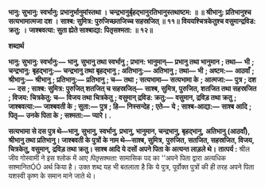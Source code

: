 **भानु: सुभानु: स्वर्भानु: प्रभानुर्भानुमांस्तथा ।** **चन्द्रभानुर्बृहद्भानुरतिभानुस्तथाष्टम: ॥ ॥** **श्रीभानु: प्रतिभानुश्च सत्यभामात्मजा दश ।** **साश्ब: सुमित्र: पुरुजिच्छतजिच्च सहस्रजित् ॥ ११॥** **विययश्चित्रकेतुश्च वसुमान्द्रविड: क्रतु: ।** **जाश्बवत्या: सुता ह्येते साश्बाद्या: पितृसश्मता: ॥ १२॥** 

**शब्दार्थ** 

**भानु: सुभानु: स्वर्भानु:—** **भानु, सुभानु तथा स्वर्भानु** **; प्रभान: भानुमान्—** **प्रभानु तथा भानुमान** **; तथा—** **भी** **; चन्द्रभानु:** **बृहद्भानु:—** **चन्द्रभानु तथा बृहद्भानु** **; अतिभानु:—** **अतिभानु** **; तथा—** **भी** **; अष्टम:—** **आठवाँ** **; श्रीभानु:—** **श्रीभानु** **; प्रतिभानु:—** **प्रतिभानु** **; च—** **तथा** **; सत्यभामा—** **सत्यभामा के** **; आत्मजा:—** **पुत्र** **; दश—** **दस** **; साश्ब: सुमित्र: पुरुजित् शतजित् च सहस्रजित्—** **साश्ब, सुमित्र, पुरुजित, शतजित तथा सहस्रजित** **; विजय: चित्रकेतु: च—** **विजय तथा चित्रकेतु** **; वसुमान् द्रविड: क्रतु:—** **वसुमान, द्रविड़ तथा क्रतु** **; जाश्बवत्या:—** **जाश्बवती के** **; सुता:—** **पुत्र** **; हि—** **निस्सन्देह** **; एते—** **ये** **; साश्ब-आद्या:—** **साश्ब आदि** **;** **पितृ—** **उनके पिता के** **; सश्मता:—** **प्यारे।** **.** 

**सत्यभामा से दस पुत्र थे—भानु, सुभानु, स्वर्भानु, प्रभानु, भानुमान, चन्द्रभानु, बृहद्भानु,** **अतिभानु (आठवाँ), श्रीभानु तथा प्रतिभानु। जाश्बवती के पुत्रों के नाम थे—साश्ब, सुमित्र,** **पुरुजित, सतजित, सहस्रजित, विजय, चित्रकेतु, वसुमान्, द्रविड़ तथा क्रतु। साश्ब आदि ये दसों** **अपने पिता के अत्यन्त लाड़ले थे।** **तात्पर्य :** श्रील जीव गोस्वामी ने इस श्लोक में आए *पितृसश्मता:* सामासिक पद का ''अपने पिता द्वारा अत्यधिक सश्मानितÓÓ अर्थ किया है। उक्त शब्द यह भी बतलाता है कि ये पुत्र, पूर्वोक्त पुत्रों की ही तरह अपने पिता यशस्वी कृष्ण के समान माने जाते थे।  